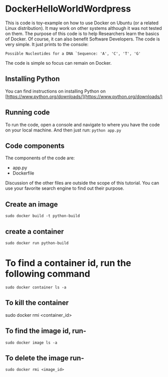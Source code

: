 # DockerHelloWorldWordpress
This is code is toy-example on how to use Docker on Ubuntu (or a related Linux distribution). It may work on other systems although it was not tested on them. The purpose of this code is to help Researchers learn the basics of Docker. Of course, it can also benefit Software Developers. The code is very simple. It just prints to the console:

``Possible Nucleotides for a DNA `Sequence: 'A', 'C', 'T', 'G'``

The code is simple so focus can remain on Docker.
## Installing Python
You can find instructions on installing Python on [https://www.python.org/downloads/](https://www.python.org/downloads/)

## Running code
To run the code, open a console and navigate to where you have the code on your local machine. And then just run:
``python app.py``

## Code components
The components of the code are:
- app.py
- Dockerfile

Discussion of the other files are outside the scope of this tutorial. You can use your favorite search engine to find out their purpose.

## Create an image
``sudo docker build -t python-build``

## create a container
``sudo docker run python-build``

# To find a container id, run the following command
``sudo docker container ls -a``
## To kill the container
sudo docker rmi <container_id>

## To find the image id, run-
``sudo docker image ls -a``

## To delete the image run-
``sudo docker rmi <image_id>``

